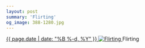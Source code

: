 ```yaml
---
layout: post
summary: 'Flirting'
og_image: 388-1280.jpg
---
```


<p>
 <time>
  <a href="/388">
   {{ page.date | date: "%B %-d, %Y" }}
  </a>
 </time>
 <a href="/388">
  <img alt="Flirting" data-taken="12/28/2014" sizes="(min-width: 700px) 50vw, calc(100vw - 2rem)" src="{{ site.assets_url }}/388-640.jpg" srcset="{{ site.assets_url }}/388-1280.jpg 1280w, {{ site.assets_url }}/388-960.jpg 960w, {{ site.assets_url }}/388-640.jpg 640w, {{ site.assets_url }}/388-320.jpg 320w"/>
 </a>
 <span>
  Flirting
 </span>
</p>
